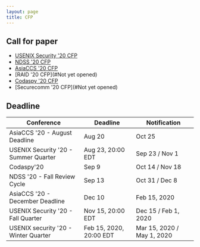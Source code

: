 ```yaml
---
layout: page
title: CFP
---
```


## Call for paper
- [USENIX Security '20 CFP](https://www.usenix.org/conference/usenixsecurity20/call-for-papers)
- [NDSS '20 CFP](https://www.ndss-symposium.org/ndss2020/call-for-papers/)
- [AsiaCCS '20 CFP](https://asiaccs2020.cs.nthu.edu.tw/call-for-papers/)
- [RAID '20 CFP](#Not yet opened)
- [Codaspy '20 CFP](http://www.codaspy.org/2020/cfp.html)
- [Securecomm '20 CFP](#Not yet opened)

## Deadline
| Conference | Deadline | Notification |
| - | - | - |
| AsiaCCS '20 - August Deadline | Aug 20 | Oct 25 |
| USENIX Security '20 - Summer  Quarter | Aug 23, 20:00 EDT | Sep 23 / Nov 1 |
| Codaspy'20 | Sep 9 | Oct 14 / Nov 18 |
| NDSS '20 - Fall Review Cycle | Sep 13 | Oct 31 / Dec 8 |
| AsiaCCS '20 - December Deadline | Dec 10 | Feb 15, 2020 |
| USENIX Security '20 - Fall Quarter | Nov 15, 20:00 EDT | Dec 15 / Feb 1, 2020 |
| USENIX security '20 - Winter Quarter | Feb 15, 2020, 20:00 EDT | Mar 15, 2020 / May 1, 2020 |
